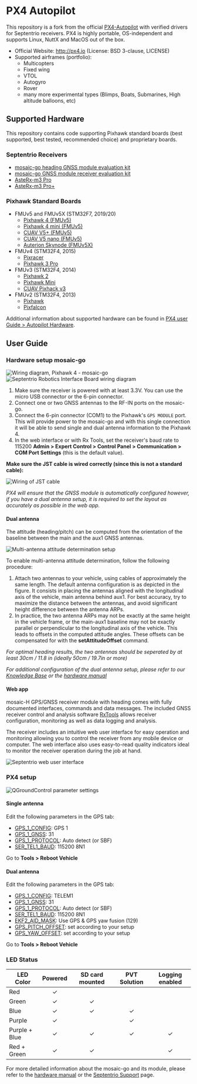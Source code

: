 # PX4 Autopilot

This repository is a fork from the official [PX4-Autopilot](https://github.com/PX4/PX4-Autopilot) with verified drivers for Septentrio receivers.
PX4 is highly portable, OS-independent and supports Linux, NuttX and MacOS out of the box.

- Official Website: http://px4.io (License: BSD 3-clause, LICENSE)
- Supported airframes (portfolio):
  - Multicopters
  - Fixed wing
  - VTOL
  - Autogyro
  - Rover
  - many more experimental types (Blimps, Boats, Submarines, High altitude balloons, etc)

## Supported Hardware

This repository contains code supporting Pixhawk standard boards (best supported, best tested, recommended choice) and proprietary boards.

### Septentrio Receivers

* [mosaic-go heading GNSS module evaluation kit](https://web.septentrio.com/l/858493/2022-04-19/xgrp9)
* [mosaic-go GNSS module receiver evaluation kit](https://web.septentrio.com/l/858493/2022-04-19/xgrpd)
* [AsteRx-m3 Pro](https://web.septentrio.com/l/858493/2022-04-19/xgrrz)
* [AsteRx-m3 Pro+](https://web.septentrio.com/l/858493/2022-04-19/xgrs3)

### Pixhawk Standard Boards
* FMUv5 and FMUv5X (STM32F7, 2019/20)
    * [Pixhawk 4 (FMUv5)](https://docs.px4.io/master/en/flight_controller/pixhawk4.html)
    * [Pixhawk 4 mini (FMUv5)](https://docs.px4.io/master/en/flight_controller/pixhawk4_mini.html)
    * [CUAV V5+ (FMUv5)](https://docs.px4.io/master/en/flight_controller/cuav_v5_plus.html)
    * [CUAV V5 nano (FMUv5)](https://docs.px4.io/master/en/flight_controller/cuav_v5_nano.html)
    * [Auterion Skynode (FMUv5X)](https://docs.px4.io/master/en/flight_controller/auterion_skynode.html)
* FMUv4 (STM32F4, 2015)
    * [Pixracer](https://docs.px4.io/master/en/flight_controller/pixracer.html)
    * [Pixhawk 3 Pro](https://docs.px4.io/master/en/flight_controller/pixhawk3_pro.html)
* FMUv3 (STM32F4, 2014)
    * [Pixhawk 2](https://docs.px4.io/master/en/flight_controller/pixhawk-2.html)
    * [Pixhawk Mini](https://docs.px4.io/master/en/flight_controller/pixhawk_mini.html)
    * [CUAV Pixhack v3](https://docs.px4.io/master/en/flight_controller/pixhack_v3.html)
* FMUv2 (STM32F4, 2013)
    * [Pixhawk](https://docs.px4.io/master/en/flight_controller/pixhawk.html)
    * [Pixfalcon](https://docs.px4.io/master/en/flight_controller/pixfalcon.html)

Additional information about supported hardware can be found in [PX4 user Guide > Autopilot Hardware](https://docs.px4.io/master/en/flight_controller/).


## User Guide

### Hardware setup mosaic-go

![Wiring diagram, Pixhawk 4 - mosaic-go](readme_assets/mosaic-go_wiring.png "Wiring diagram, Pixhawk 4 - mosaic-go")
![Septentrio Robotics Interface Board wiring diagram](readme_assets/RIB_wiring.png)

1. Make sure the receiver is powered with at least 3.3V. You can use the micro USB connector or the 6-pin connector.
2. Connect one or two GNSS antennas to the RF-IN ports on the mosaic-go.
3. Connect the 6-pin connector (COM1) to the Pixhawk's `GPS MODULE` port. This will provide power to the mosaic-go and with
   this single connection it will be able to send single and dual antenna information to the Pixhawk 4.
4. In the web interface or with Rx Tools, set the receiver's baud rate to 115200 **Admin > Expert Control > Control Panel > Communication > COM Port Settings** (this is the default value).


**Make sure the JST cable is wired correctly (since this is not a standard cable):**

![Wiring of JST cable](readme_assets/JST-cable.png "Wiring of JST cable")


_PX4 will ensure that the GNSS module is automatically configured however, if you have a dual antenna setup, it
is required to set the layout as accurately as possible in the web app._

#### Dual antenna

The attitude (heading/pitch) can be computed from the orientation of the baseline between the main and the aux1 GNSS antennas.

![Multi-antenna attitude determination setup](readme_assets/multi-antenna_attitude_setup.png)

To enable multi-antenna attitude determination, follow the following procedure:

1. Attach two antennas to your vehicle, using cables of approximately the same length. The default antenna configuration is as depicted in the figure.
   It consists in placing the antennas aligned with the longitudinal axis of the vehicle, main antenna behind aux1.
   For best accuracy, try to maximize the distance between the antennas, and avoid significant height difference between the antenna ARPs.
2. In practice, the two antenna ARPs may not be exactly at the same height in the vehicle frame, or the main-aux1 baseline may not be exactly parallel or perpendicular to the longitudinal axis of the vehicle. This leads to offsets in the computed attitude angles.
   These offsets can be compensated for with the **setAttitudeOffset** command.

_For optimal heading results, the two antennas should be seperated by at least 30cm / 11.8 in (ideally 50cm /
19.7in or more)_

_For additional configuration of the dual antenna setup, please refer to
our [Knowledge Base](https://support.septentrio.com/l/858493/2022-04-19/xgrqd) or the [hardware manual](https://web.septentrio.com/l/858493/2022-04-19/xgrql)_ 

#### Web app

mosaic-H GPS/GNSS receiver module with heading comes with fully documented interfaces, commands and data messages. The
included GNSS receiver control and analysis software [RxTools](https://web.septentrio.com/l/858493/2022-04-19/xgrqp)
allows receiver configuration, monitoring as well as data logging and analysis.

The receiver includes an intuitive web user interface for easy operation and monitoring allowing you to control the
receiver from any mobile device or computer. The web interface also uses easy-to-read quality indicators ideal to
monitor the receiver operation during the job at hand.

![Septentrio web user interface](readme_assets/Septentrio-mosaic-X5-H-T-CLAS-GNSS-Module-Receiver-WebUI.png)

### PX4 setup

![QGroundControl parameter settings](readme_assets/QGC_param.png)

#### Single antenna

Edit the following parameters in the GPS tab:

- [GPS_1_CONFIG](https://docs.px4.io/master/en/advanced_config/parameter_reference.md#GPS_1_CONFIG): GPS 1
- [GPS_1_GNSS](https://docs.px4.io/master/en/advanced_config/parameter_reference.md#GPS_1_GNSS): 31
- [GPS_1_PROTOCOL](https://docs.px4.io/master/en/advanced_config/parameter_reference.md#GPS_1_PROTOCOL): Auto detect (or SBF)
- [SER_TEL1_BAUD](https://docs.px4.io/master/en/advanced_config/parameter_reference.md#SER_TEL1_BAUD): 115200 8N1

Go to **Tools > Reboot Vehicle**

#### Dual antenna

Edit the following parameters in the GPS tab:

- [GPS_1_CONFIG](https://docs.px4.io/master/en/advanced_config/parameter_reference.md#GPS_1_CONFIG): TELEM1
- [GPS_1_GNSS](https://docs.px4.io/master/en/advanced_config/parameter_reference.md#GPS_1_GNSS): 31
- [GPS_1_PROTOCOL](https://docs.px4.io/master/en/advanced_config/parameter_reference.md#GPS_1_PROTOCOL): Auto detect (or SBF)
- [SER_TEL1_BAUD](https://docs.px4.io/master/en/advanced_config/parameter_reference.md#SER_TEL1_BAUD): 115200 8N1
- [EKF2_AID_MASK](https://docs.px4.io/master/en/advanced_config/parameter_reference.md#EKF2_AID_MASK): Use GPS & GPS yaw fusion (129)
- [GPS_PITCH_OFFSET](https://docs.px4.io/master/en/advanced_config/parameter_reference.md#GPS_PITCH_OFFSET): set according to your setup
- [GPS_YAW_OFFSET](https://docs.px4.io/master/en/advanced_config/parameter_reference.md#GPS_YAW_OFFSET): set according to your setup

Go to **Tools > Reboot Vehicle**


### LED Status

| LED Color     |  Powered  | SD card mounted | PVT Solution | Logging enabled |
|---------------|:---------:|:---------------:|:------------:|:---------------:|
| Red           | &check;️  |                 |              |                 |
| Green         | &check;️  |    &check;️     |              |                 |
| Blue          | &check;️  |    &check;️     |   &check;️   |                 |
| Purple        | &check;️  |                 |   &check;️   |                 |
| Purple + Blue | &check;️  |    &check;️     |   &check;️   |    &check;️     |
| Red + Green   | &check;️  |    &check;️     |              |    &check;️     |


For more detailed information about the mosaic-go and its module, please refer to the [hardware manual](https://web.septentrio.com/l/858493/2022-04-19/xgrrd) or the [Septentrio Support](https://support.septentrio.com/l/858493/2022-04-19/xgrrl) page.


